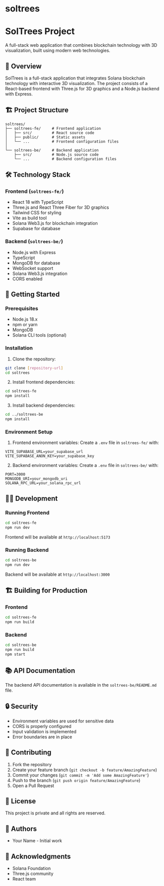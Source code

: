 # soltrees

# SolTrees Project

A full-stack web application that combines blockchain technology with 3D visualization, built using modern web technologies.

## 🌳 Overview

SolTrees is a full-stack application that integrates Solana blockchain technology with interactive 3D visualization. The project consists of a React-based frontend with Three.js for 3D graphics and a Node.js backend with Express.

## 🏗️ Project Structure

```
soltrees/
├── soltrees-fe/     # Frontend application
│   ├── src/         # React source code
│   ├── public/      # Static assets
│   └── ...          # Frontend configuration files
│
└── soltrees-be/     # Backend application
    ├── src/         # Node.js source code
    └── ...          # Backend configuration files
```

## 🛠️ Technology Stack

### Frontend (`soltrees-fe/`)
- React 18 with TypeScript
- Three.js and React Three Fiber for 3D graphics
- Tailwind CSS for styling
- Vite as build tool
- Solana Web3.js for blockchain integration
- Supabase for database

### Backend (`soltrees-be/`)
- Node.js with Express
- TypeScript
- MongoDB for database
- WebSocket support
- Solana Web3.js integration
- CORS enabled

## 🚀 Getting Started

### Prerequisites
- Node.js 18.x
- npm or yarn
- MongoDB
- Solana CLI tools (optional)

### Installation

1. Clone the repository:
```bash
git clone [repository-url]
cd soltrees
```

2. Install frontend dependencies:
```bash
cd soltrees-fe
npm install
```

3. Install backend dependencies:
```bash
cd ../soltrees-be
npm install
```

### Environment Setup

1. Frontend environment variables:
Create a `.env` file in `soltrees-fe/` with:
```
VITE_SUPABASE_URL=your_supabase_url
VITE_SUPABASE_ANON_KEY=your_supabase_key
```

2. Backend environment variables:
Create a `.env` file in `soltrees-be/` with:
```
PORT=3000
MONGODB_URI=your_mongodb_uri
SOLANA_RPC_URL=your_solana_rpc_url
```

## 🏃‍♂️ Development

### Running Frontend
```bash
cd soltrees-fe
npm run dev
```
Frontend will be available at `http://localhost:5173`

### Running Backend
```bash
cd soltrees-be
npm run dev
```
Backend will be available at `http://localhost:3000`

## 🏗️ Building for Production

### Frontend
```bash
cd soltrees-fe
npm run build
```

### Backend
```bash
cd soltrees-be
npm run build
npm start
```

## 📚 API Documentation

The backend API documentation is available in the `soltrees-be/README.md` file.

## 🔒 Security

- Environment variables are used for sensitive data
- CORS is properly configured
- Input validation is implemented
- Error boundaries are in place

## 🤝 Contributing

1. Fork the repository
2. Create your feature branch (`git checkout -b feature/AmazingFeature`)
3. Commit your changes (`git commit -m 'Add some AmazingFeature'`)
4. Push to the branch (`git push origin feature/AmazingFeature`)
5. Open a Pull Request

## 📝 License

This project is private and all rights are reserved.

## 👥 Authors

- Your Name - Initial work

## 🙏 Acknowledgments

- Solana Foundation
- Three.js community
- React team

